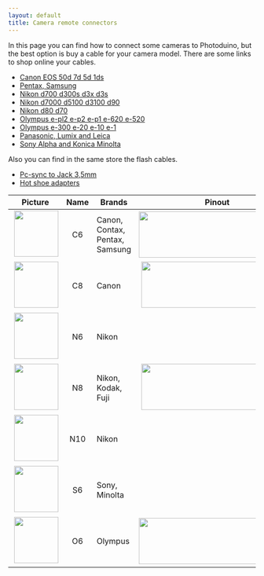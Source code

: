 ```yaml
---
layout: default
title: Camera remote connectors
---
```


In this page you can find how to connect some cameras to Photoduino, but the best option is buy a cable for your camera model. There are some links to shop online your cables.

-   [Canon EOS 50d 7d 5d 1ds](http://www.gadgetinfinity.com/cactus-v5-shutter-cable-for-canon-eos-50d-7d-5d-1ds.html)
-   [Pentax, Samsung](http://www.gadgetinfinity.com/cactus-v5-shutter-cable-for-canon-pentax-samsung.html)
-   [Nikon d700 d300s d3x d3s](http://www.gadgetinfinity.com/cactus-v5-shutter-cable-for-nikon-d700-d300s-d3x-d3s.html)
-   [Nikon d7000 d5100 d3100 d90](http://www.gadgetinfinity.com/cactus-v5-shutter-cable-for-nikon-d7000-d5100-d3100-d90.html)
-   [Nikon d80 d70](http://www.gadgetinfinity.com/cactus-v5-shutter-cable-for-nikon-d80-d70s.html)
-   [Olympus e-pl2 e-p2 e-p1 e-620 e-520](http://www.gadgetinfinity.com/cactus-v5-shutter-cable-for-olympus-e-pl2-e-p2-e-p1-e-620-e-520.html)
-   [Olympus e-300 e-20 e-10 e-1](http://www.gadgetinfinity.com/cactus-v5-shutter-cable-for-olympus-e-300-e-20-e-10-e-1.html)
-   [Panasonic, Lumix and Leica](http://www.gadgetinfinity.com/cactus-v5-shutter-cable-for-panasonic-lumix-and-leica.html)
-   [Sony Alpha and Konica Minolta](http://www.gadgetinfinity.com/cactus-v5-shutter-cable-for-sony-alpha-and-konica-minolta.html)

Also you can find in the same store the flash cables.

-   [Pc-sync to Jack 3,5mm](http://www.gadgetinfinity.com/pc-sync-connection-cable-cord-3.5mm-ca-100.html)
-   [Hot shoe adapters](http://www.gadgetinfinity.com/hot-shoe-adapter/)

<table>
<thead>
<tr>
<th><strong>Picture</strong></th>
<th style="text-align: center;"><strong>Name</strong></th>
<th><strong>Brands</strong></th>
<th><strong>Pinout</strong></th>
</tr>
</thead>
<tbody>
<tr>
<td> <img class="alignnone size-full wp-image-562" title="conector-C6" src="../../../assets/images/conector-C6.jpg" alt="" width="90" height="94" /></td>
<td style="text-align: center;">C6</td>
<td>Canon, Contax, Pentax, Samsung</td>
<td><img class="alignnone size-full wp-image-569" title="conector-C6-pinout" src="../../../assets/images/conector-C6-pinout.jpg" alt="" width="314" height="94" /></td>
</tr>
<tr>
<td> <img class="alignnone size-full wp-image-563" title="conector-C8" src="../../../assets/images/conector-C8.jpg" alt="" width="90" height="94" /></td>
<td style="text-align: center;">C8</td>
<td>Canon</td>
<td> <img class="alignnone size-full wp-image-570" title="conector-C8-pinout" src="../../../assets/images/conector-C8-pinout.jpg" alt="" width="314" height="94" /></td>
</tr>
<tr>
<td> <img class="alignnone size-full wp-image-564" title="conector-N6" src="../../../assets/images/conector-N6.jpg" alt="" width="90" height="94" /></td>
<td style="text-align: center;">N6</td>
<td>Nikon</td>
<td></td>
</tr>
<tr>
<td> <img class="alignnone size-full wp-image-565" title="conector-N8" src="../../../assets/images/conector-N8.jpg" alt="" width="90" height="94" /></td>
<td style="text-align: center;">N8</td>
<td>Nikon, Kodak, Fuji</td>
<td> <img class="alignnone size-full wp-image-572" title="conector-N8-pinout" src="../../../assets/images/conector-N8-pinout.jpg" alt="" width="314" height="94" /></td>
</tr>
<tr>
<td> <img class="alignnone size-full wp-image-566" title="conector-N10" src="../../../assets/images/conector-N10.jpg" alt="" width="90" height="94" /></td>
<td style="text-align: center;">N10</td>
<td>Nikon</td>
<td></td>
</tr>
<tr>
<td> <img class="alignnone size-full wp-image-567" title="conector-S6" src="../../../assets/images/conector-S6.jpg" alt="" width="90" height="94" /></td>
<td style="text-align: center;">S6</td>
<td>Sony, Minolta</td>
<td></td>
</tr>
<tr>
<td> <img class="alignnone size-full wp-image-568" title="conector-O6" src="../../../assets/images/conector-O6.jpg" alt="" width="90" height="94" /></td>
<td style="text-align: center;">O6</td>
<td>Olympus</td>
<td><img class="alignnone size-full wp-image-573" title="conector-O6-pinout" src="../../../assets/images/conector-O6-pinout.jpg" alt="" width="314" height="94" /></td>
</tr>
</tbody>
</table>

